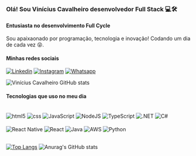 ### Olá! Sou Vinícius Cavalheiro desenvolvedor Full Stack 💻🛠️

#### Entusiasta no desenvolvimento Full Cycle

Sou apaixaonado por programação, tecnologia e inovação! Codando um dia de cada vez 😝.

#### Minhas redes sociais

[![Linkedin](https://img.shields.io/badge/LinkedIn-0077B5?style=for-the-badge&logo=linkedin&logoColor=white)](https://www.linkedin.com/in/viniciuscavalheiro/) [![Instagram](https://img.shields.io/badge/Instagram-E4405F?style=for-the-badge&logo=instagram&logoColor=white)](https://www.instagram.com/vinicius__cavalheiro/) [![Whatsapp](https://img.shields.io/badge/WhatsApp-25D366?style=for-the-badge&logo=whatsapp&logoColor=white)](https://api.whatsapp.com/send?1=pt_BR&phone=5588998731443&text=Ol%C3%A1%20Vin%C3%ADcius)

![Vinícius Cavalheiro GitHub stats](https://github-readme-stats.vercel.app/api?username=viniciuscavalheiro1&show_icons=true&theme=merko)

#### Tecnologias que uso no meu dia
<div style="display: inline_block"><br/>
  <img align="center" alt="html5" src="https://img.shields.io/badge/HTML5-E34F26?style=for-the-badge&logo=html5&logoColor=white">
  <img align="center" alt="css" src="https://img.shields.io/badge/CSS3-1572B6?style=for-the-badge&logo=css3&logoColor=white">
  <img align="center" alt="JavaScript" src="https://img.shields.io/badge/JavaScript-F7DF1E?style=for-the-badge&logo=javascript&logoColor=black">
  <img align="center" alt="NodeJS" src="https://img.shields.io/badge/Node.js-43853D?style=for-the-badge&logo=node.js&logoColor=white">
  <img align="center" alt="TypeScript" src="https://img.shields.io/badge/TypeScript-007ACC?style=for-the-badge&logo=typescript&logoColor=white">
  <img align="center" alt=".NET" src="https://img.shields.io/badge/.NET-5C2D91?style=for-the-badge&logo=.net&logoColor=white">
  <img align="center" alt="C#" src="https://img.shields.io/badge/C%23-239120?style=for-the-badge&logo=c-sharp&logoColor=white">
  <br />
  <br />
  <img align="center" alt="React Native" src="https://img.shields.io/badge/React_Native-20232A?style=for-the-badge&logo=react&logoColor=61DAFB">
  <img align="center" alt="React" src="https://img.shields.io/badge/React-20232A?style=for-the-badge&logo=react&logoColor=61DAFB">
  <img align="center" alt="Java" src="https://img.shields.io/badge/Java-ED8B00?style=for-the-badge&logo=java&logoColor=white">
  <img align="center" alt="AWS" src="https://img.shields.io/badge/Amazon_AWS-232F3E?style=for-the-badge&logo=amazon-aws&logoColor=white">
  <img align="center" alt="Python" src="https://img.shields.io/badge/Python-3776AB?style=for-the-badge&logo=python&logoColor=white">

</div>
<br />

[![Top Langs](https://github-readme-stats.vercel.app/api/top-langs/?username=viniciuscavalheiro1)](https://github.com/anuraghazra/github-readme-stats)
![Anurag's GitHub stats](https://github-readme-stats.vercel.app/api?username=viniciuscavalheiro1&count_private=true)
